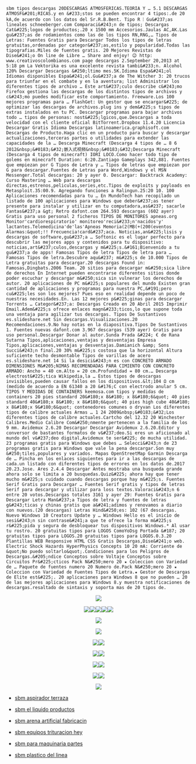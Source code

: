 
```
sbm tipos descargas 20DESCARGAS ATMOSFERICAS.TEORIA Y … 5.1 DESCARGAS ATMOSF&#201;RICAS.y en &#233;stos se pueden encontrar 4 tipos:.de 20 kA,de acuerdo con los datos del Sr.R.B.Bent. Tipo R ⁝ Gu&#237;as lineales schneeberger.com Comparaci&#243;n de tipos; Descargas Cat&#225;logos de productos;.20 x 1500 mm Accesorios.Jaulas AC,AK.Las gu&#237;as de rodamientos como las de los tipos RN,RNG,… Tipos de Letras: Fuentes Gratis para Descargar Todos los tipos de letras gratuitas,ordenadas por categor&#237;as,estilo y popularidad.Todas las tipografias.Miles de fuentes gratis. 20 Mejores Revistas de Dise&#241;o On line de Libre … Share and enjoy! 😉 http: www.creativoscolombianos.com page descargas 2.September 20,2013 at 5:18 pm La Vektorika es una excelente revista tambi&#233;n. Alcohol 120% Descargar Descargas &#250;ltimo mes.5K.Idioma Espa&#241;ol Idiomas disponibles Espa&#241;ol.Gu&#237;a de The Witcher 3: 20 trucos para triunfar en el combate y en la aventura; list Administrar los diferentes tipos de archivo … Este art&#237;culo describe c&#243;mo Firefox gestiona las descargas de los distintos tipos de archivos y c&#243;mo puedes modificar este comportamiento. Freeware.Los 100 mejores programas para … FlashGet: Un gestor que se encargar&#225; de optimizar las descargas de archivos.plug ins y dem&#225;s tipos de extras instalados en tu PC. Descargar programas para bajar archivos todo … tipos de personas: nost&#225;lgicos,que.Descargas a toda velocidad con el cliente oficial BitTorrent.Dropbox 11.4.20 Licencia Descargar Gratis Idioma Descargas latinoamerica.graphisoft.com Descargas de Producto.Haga clic en un producto para buscar y descargar actualizaciones,terceras partes o utilidades para extender las capacidades de la … Descarga Minecraft (Descarga 4 tipos de … 8 6 2012&nbsp;&#0183;&#32;嵌入式视频&nbsp;&#0183;&#32;Descarga Minecraft (Descarga 4 tipos de minecraft) IORI LOCO.Como hacer todo tipo de golems en minecraft Duration: 6:20.Zantiago Gameplays 342,881. Fuentes que empiezan por G Tipos de Letra y … Tipos de letras que empiezan por G para descargar.Fuentes de Letras para Word,Windows y el MSN Messenger.Total descargas: 20 y ayer 0. Descargar: Backtrack Academy: Curso Mastering … Web para descargas directas,estrenos,peliculas,series,etc.Tipos de exploits y payloads en Metasploit.35:00.9. Agregando funciones a Ralingun.25:20 10. 100 Aplicaciones recomendadas para tu … En MundoTech han recopilado un listado de 100 aplicaciones para Windows que deber&#237;as tener presente para instalar y utilizar en tu computadora,as&#237; sacarle Fantas&#237;a &gt; Retro dafont.com 264.593 descargas (602 ayer) Gratis para uso personal 2 ficheros TIPOS DE MONITORES apneas.org Monitor'cardiorespiratorio' monitoreo'reci&#233;n'nacidos'y' lactantes.Telemedicina'de'las'Apneas Memoria(2(MB(+(200(eventos Alarmas:&quot;!! Frecuencia!card&#237;aca. Noticias,an&#225;lisis y descargas de software,gu&#237;a … Softonic es el lugar perfecto para descubrir las mejores apps y contenidos para tu dispositivo: noticias,art&#237;culos,descargas y m&#225;s.&#161;Bienvenido a tu gu&#237;a de apps! Famosas Tipos de letra Tipos de letra para … Famosas Tipos de letra.Descubre aqu&#237; m&#225;s de 10.000 Tipos de Letra gratuitas para descargar.20 descargas Found in: Famosas,Dingbats.2006 Team. 20 sitios para descargar m&#250;sica libre de derechos En Internet pueden encontrarse diferentes sitios donde poder escuchar y descargar m&#250;sica sin vulnerar los derechos de autor. 20 aplicaciones de PC m&#225;s populares del mundo Existen gran cantidad de aplicaciones y programas para nuestra PC,&#191;pero cu&#225;les son los mejores? Pues eso en realidad depende un poco de nuestras necesidades.En. Las 12 mejores p&#225;ginas para descargar Torrents … Categor&#237;a: Descargas Creado en 20 Abril 2015 Imprimir Email.Adem&#225;s ofrece enlaces magn&#233;ticos,lo que supone toda una ventaja para agilizar tus descargas. Tipos De Sustantivos es.slideshare.net Sin descargas.Visualizaciones.20 Recomendaciones.9.No hay notas en la diapositiva.Tipos De Sustantivos 1. Fuentes nuevas dafont.com 3.967 descargas (539 ayer) Gratis para uso personal.Descargar Donar al autor.Sunda Prada &#224; € de Rana Sutarna Tipos,aplicaciones,ventajas y desventajas Empresa Tipos,aplicaciones,ventajas y desventajas.Damianich &amp; Sons Succi&#243;n final.20 30% m&#225;s costosa que la horizontal Altura suficiente techo desmontable Tipos de varillas de acero es.slideshare.net 14 Si la desici&#243;n es con CONCRETO ARMADO DIMENSIONES M&#205;NIMAS RECOMENDADAS PARA CIMIENTO CON CONCRETO ARMADO: Ancho = 40 cm.Alto = 20 cm.Profundidad = 80 cm.… Descarga electrost&#225;tica Wikipedia,la … Estos tipos de descargas invisibles,pueden causar fallos en los dispositivos.&lt;104 Ω cm (medido de acuerdo a EN 61340 a 20 &#176;C con electrodo anular 5 cm. TIPOS Y MEDIDAS DE CONTAINERS keemosa.com tipos y medidas de containers 20 pies standard 20&#180;x 8&#180; x 8&#180;6&quot; 40 pies standard 40&#180;x 8&#180; x 8&#180;6&quot; 40 pies high cube 40&#180; x 8&#180;x 9&#180;6&quot; contenedores comunes o dryvan Los diferentes tipos de calibre actuales Armas … 1 24 2009&nbsp;&#0183;&#32;Los diferentes tipos de calibre actuales.Cartcho del 12.32 20 Winchester Calibres.Medio Calibre Com&#250;nmente pertenecen a la familia de los 9 mm. Avidemux 2.6.20 Descargar Descargar Avidemux 2.6.20.Editor y conversor de bastantes formatos de v&#237;deo.Si eres un aficionado al mundo del v&#237;deo digital,Avidemux te ser&#225; de mucha utilidad. 23 programas gratis para Windows que debes … Selecci&#243;n de 23 programas gratis para Windows que vale la pena descargar.Son muy &#250;tiles,populares y variados. Mapas OpenStreetMap Garmin Descarga de … Pincha en los enlaces siguientes para ir a las descargas de cada.un listado con diferentes tipos de errores en los datos de.2017 20.23.Jose. Ares 2.4.4 Descargar Antes mostraba una busqueda grande ahora solo se limita a 20 busquedas.Quiz&#225; ahora hay que tener mucho m&#225;s cuidado cuando descargas porque hay m&#225;s. Fuentes Serif Gratis para Descargar … Fuentes Serif gratis y tipos de letras Serif para descargar y utilizar para loss textos.Valoraci&#243;n 6 entre 20 votos.Descargas totales 3161 y ayer 29: Fuentes Gratis para Descargar Letra Man&#237;a Tipos de letra y fuentes de letras g&#243;ticas y chinas gratis que a&#241;adimos y renovamos a diario con nuevos.(20 descargas) Letras Hind&#250;es: 102 (67 descargas. Nuevo Windows 10 Creators Update y … Windows Hello es el inicio de sesi&#243;n sin contrase&#241;a que te ofrece la forma m&#225;s r&#225;pida y segura de desbloquear tus dispositivos Windows.* Al usar tu rostro. 20 gratuitas tipos para LOGOS ComoYoDsg Portada &#187; 20 gratuitas tipos para LOGOS.20 gratuitas tipos para LOGOS.0.3.20 Plantillas WEB Responsive HTML CSS Gratis Descargas,Dise&#241;o web. Electric Shock Hazards HyperPhysics Concepts 10 20 mA: Corriente de &quot;No puedo soltarlo&quot;.Condiciones para los Peligros de Descargas.&#205;ndice Conceptos sobre Voltaje Conceptos sobre Circuitos Pr&#225;cticos Pack N&#250;mero 20 ★ Coleccion con Variedad de … Paquete de fuentes numero 20 Numero de.Pack N&#250;mero 20 ★ Coleccion con Variedad de Fuentes Tipos de Letra.★ Gestor de Descargas de Elite est&#225;. 20 aplicaciones para Windows 8 que no pueden … 20 de las mejores aplicaciones para Windows 8.y muestra notificaciones de descargas.resaltado de sintaxis y soporta mas de 20 tipos de. 
```

<div align="center">

<a href="https://es-crusher.shibang-china.com/github&k=sbm+tipos+descargas+20"><img src="https://static.shibang-china.com/es/crusher/logo.jpg"></a>

<a href="https://es-crusher.shibang-china.com/github&k=sbm+tipos+descargas+20"><img src="https://static.shibang-china.com/es/crusher/index.jpg"></a><a href="https://es-crusher.shibang-china.com/material.htmlgithub&k=sbm+tipos+descargas+20"><img src="https://static.shibang-china.com/es/crusher/material.jpg"></a><a href="https://es-crusher.shibang-china.com/application.htmlgithub&k=sbm+tipos+descargas+20"><img src="https://static.shibang-china.com/es/crusher/application.jpg"></a><a href="https://es-crusher.shibang-china.com/aboutus.htmlgithub&k=sbm+tipos+descargas+20"><img src="https://static.shibang-china.com/es/crusher/aboutus.jpg"></a><a href="https://es-crusher.shibang-china.com/contact.htmlgithub&k=sbm+tipos+descargas+20"><img src="https://static.shibang-china.com/es/crusher/contact.jpg"></a>

<a href="https://es-crusher.shibang-china.com/github&k=sbm+tipos+descargas+20"><img src="https://static.shibang-china.com/es/crusher/banner.jpg"></a>

<a href="https://swt.shibang-china.com/github&k=sbm+tipos+descargas+20"><img src="https://static.shibang-china.com/es/crusher/text.jpg"></a>

<a href="https://swt.shibang-china.com/github&k=sbm+tipos+descargas+20"><img src="https://static.shibang-china.com/es/crusher/chat.jpg"></a><a href="https://es-crusher.shibang-china.com/contact.htmlgithub&k=sbm+tipos+descargas+20"><img src="https://static.shibang-china.com/es/crusher/message.jpg"></a>

<a href="https://es-crusher.shibang-china.com/products/pe.htmlgithub&k=sbm+tipos+descargas+20"><img src="https://static.shibang-china.com/es/crusher/pe.jpg"></a><a href="https://es-crusher.shibang-china.com/products/pf.htmlgithub&k=sbm+tipos+descargas+20"><img src="https://static.shibang-china.com/es/crusher/pf.jpg"></a>

<a href="https://es-crusher.shibang-china.com/products/hpt.htmlgithub&k=sbm+tipos+descargas+20"><img src="https://static.shibang-china.com/es/crusher/hpt.jpg"></a><a href="https://es-crusher.shibang-china.com/products/vsi.htmlgithub&k=sbm+tipos+descargas+20"><img src="https://static.shibang-china.com/es/crusher/vsi.jpg"></a>

<a href="https://es-crusher.shibang-china.com/products/klv.htmlgithub&k=sbm+tipos+descargas+20"><img src="https://static.shibang-china.com/es/crusher/klv.jpg"></a><a href="https://es-crusher.shibang-china.com/products/portable.htmlgithub&k=sbm+tipos+descargas+20"><img src="https://static.shibang-china.com/es/crusher/portable.jpg"></a>

<a href="https://swt.shibang-china.com/github&k=sbm+tipos+descargas+20"><img src="https://static.shibang-china.com/es/crusher/case.jpg"></a>

</div>


* [sbm aspirador terraza](sbm%20aspirador%20terraza.md)

* [sbm el liquido productos](sbm%20el%20liquido%20productos.md)

* [sbm arena artificial fabricacin](sbm%20arena%20artificial%20fabricacin.md)

* [sbm equipos trituracion hey](sbm%20equipos%20trituracion%20hey.md)

* [sbm para maquinaria partes](sbm%20para%20maquinaria%20partes.md)

* [sbm plastico del linea](sbm%20plastico%20del%20linea.md)
